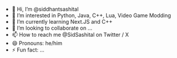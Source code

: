 - 👋 Hi, I’m @siddhantsashital
- 👀 I’m interested in Python, Java, C++, Lua, Video Game Modding
- 🌱 I’m currently learning Next.JS and C++
- 💞️ I’m looking to collaborate on ...
- 📫 How to reach me @SidSashital on Twitter / X
- 😄 Pronouns: he/him
- ⚡ Fun fact: ...

<!---
siddhantsashital/siddhantsashital is a ✨ special ✨ repository because its `README.md` (this file) appears on your GitHub profile.
You can click the Preview link to take a look at your changes.
--->
